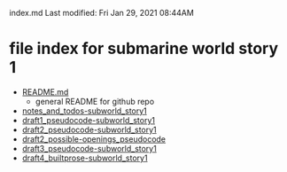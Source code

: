index.md
Last modified: Fri Jan 29, 2021  08:44AM

# file index for submarine world story 1
* [README.md](README.md)
	* general README for github repo
* [notes_and_todos-subworld_story1](notes_and_todos-subworld_story1.wiki)
* [draft1_pseudocode-subworld_story1](draft1_pseudocode-subworld_story1)
* [draft2_pseudocode-subworld_story1](draft2_pseudocode-subworld_story1)
* [draft2_possible-openings_pseudocode](draft2_possible-openings_pseudocode)
* [draft3_pseudocode-subworld_story1](draft3_pseudocode-subworld_story1)
* [draft4_builtprose-subworld_story1](draft4_builtprose-subworld_story1)

